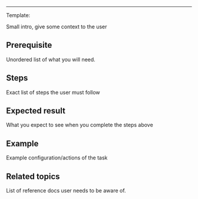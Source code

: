 <!--
title: "Check netdata logs"
custom_edit_url: "https://github.com/netdata/netdata/blob/master/docs/tasks/miscellaneous/check-netdata-logs.md"
learn_status: "Published"
learn_topic_type: "Tasks"
learn_rel_path: "miscellaneous"
learn_docs_purpose: "Instructions on how to inspect the logs"
-->

**********************************************************************
Template:

Small intro, give some context to the user

## Prerequisite

Unordered list of what you will need. 

## Steps

Exact list of steps the user must follow

## Expected result

What you expect to see when you complete the steps above

## Example

Example configuration/actions of the task

## Related topics

List of reference docs user needs to be aware of.

